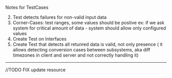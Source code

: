 
Notes for TestCases

2. Test detects failures for non-valid input data
3. Corner-Cases: test ranges, some values should be postive
   ex: if we ask system for critical amount of data -
   system should allow only configured values
4. Create Test on Interfaces
5. Create Test that detects all retunred data is valid, not only presence
   ( it allows detecting conversion cases between subsystems, aka diff timezones in client and server and not correctly handling it)

----
//TODO
FIX update resource